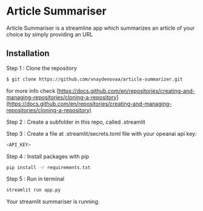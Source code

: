 # Article Summariser

Article Summariser is a streamline app which summarizes an article of your choice by simply providing an URL

## Installation

Step 1 : Clone the repository 

```bash
$ git clone https://github.com/vnaydenovaa/article-summarizer.git
```
for more info check [https://docs.github.com/en/repositories/creating-and-managing-repositories/cloning-a-repository](https://docs.github.com/en/repositories/creating-and-managing-repositories/cloning-a-repository)



Step 2 : Create a subfolder in this repo, called .streamlit



Step 3 : Create a file at .streamlit/secrets.toml file with your opeanai api key:

```bash
<API_KEY>  
```


Step 4 : Install packages with pip

```bash
pip install -r requirements.txt 
```


Step 5 : Run in terminal

```bash
streamlit run app.py   
```

Your streamlit summariser is running.
